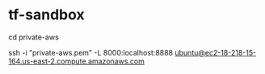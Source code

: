# tf-sandbox

cd private-aws

ssh -i "private-aws.pem" -L 8000:localhost:8888 ubuntu@ec2-18-218-15-164.us-east-2.compute.amazonaws.com


